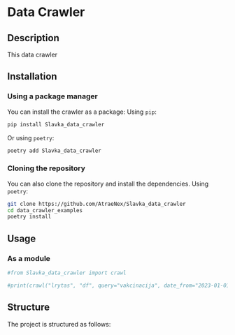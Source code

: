 # Data Crawler

## Description

This data crawler 

## Installation

### Using a package manager

You can install the crawler as a package: Using `pip`:

```sh
pip install Slavka_data_crawler
```

Or using `poetry`:

```sh
poetry add Slavka_data_crawler
```

### Cloning the repository

You can also clone the repository and install the dependencies. Using `poetry`:

```sh
git clone https://github.com/AtraeNex/Slavka_data_crawler
cd data_crawler_examples
poetry install
```

## Usage

### As a module

```python
#from Slavka_data_crawler import crawl

#print(crawl("lrytas", "df", query="vakcinacija", date_from="2023-01-01", time_limit=10))
```

## Structure

The project is structured as follows:

